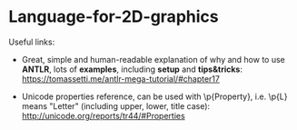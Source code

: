 # Language-for-2D-graphics

Useful links:
  - Great, simple and human-readable explanation of why and how to use **ANTLR**, lots of **examples**, including **setup** and **tips&tricks**: 
    https://tomassetti.me/antlr-mega-tutorial/#chapter17
    
  - Unicode properties reference, can be used with \p{Property}, i.e. \p{L} means "Letter" (including upper, lower, title case):
    http://unicode.org/reports/tr44/#Properties
